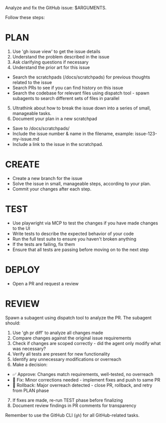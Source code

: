 Analyze and fix the GitHub issue: $ARGUMENTS.

Follow these steps:

# PLAN

1. Use 'gh issue view' to get the issue details
2. Understand the problem described in the issue
3. Ask clarifying questions if necessary
4. Understand the prior art for this issue
- Search the scratchpads (/docs/scratchpads) for previous thoughts related to the issue
- Search PRs to see if you can find history on this issue
- Search the codebase for relevant files using dispatch tool - spawn subagents to search different sets of files in parallel
5. Ultrathink about how to break the issue down into a series of small, manageable tasks.
6. Document your plan in a new scratchpad
- Save to /docs/scratchpads/
- Include the issue number & name in the filename, example: issue-123-my-issue.md
- Include a link to the issue in the scratchpad.

# CREATE

- Create a new branch for the issue
- Solve the issue in small, manageable steps, according to your plan.
- Commit your changes after each step.

# TEST

- Use playwright via MCP to test the changes if you have made changes to the UI
- Write tests to describe the expected behavior of your code
- Run the full test suite to ensure you haven't broken anything
- If the tests are failing, fix them
- Ensure that all tests are passing before moving on to the next step

# DEPLOY

- Open a PR and request a review

# REVIEW

Spawn a subagent using dispatch tool to analyze the PR. The subagent should:
1. Use 'gh pr diff' to analyze all changes made
2. Compare changes against the original issue requirements
3. Check if changes are scoped correctly - did the agent only modify what was necessary?
4. Verify all tests are present for new functionality
5. Identify any unnecessary modifications or overreach
6. Make a decision:
- ✅ Approve: Changes match requirements, well-tested, no overreach
- 🔧 Fix: Minor corrections needed - implement fixes and push to same PR
- 🔄 Rollback: Major overreach detected - close PR, rollback, and retry from PLAN phase
7. If fixes are made, re-run TEST phase before finalizing
8. Document review findings in PR comments for transparency

Remember to use the GitHub CLI (`gh`) for all GitHub-related tasks.